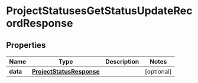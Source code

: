 

# ProjectStatusesGetStatusUpdateRecordResponse


## Properties

| Name | Type | Description | Notes |
|------------ | ------------- | ------------- | -------------|
|**data** | [**ProjectStatusResponse**](ProjectStatusResponse.md) |  |  [optional] |



